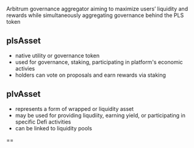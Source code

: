 Arbitrum governance aggregator aiming to maximize users’ liquidity and rewards while simultaneously aggregating governance behind the PLS token

## plsAsset

- native utility or governance token
- used for governance, staking, participating in platform's economic activies
- holders can vote on proposals and earn rewards via staking

## plvAsset

- represents a form of wrapped or liquidity asset
- may be used for providing liqudiity, earning yield, or participating in specific Defi activities
- can be linked to liquidity pools

==
